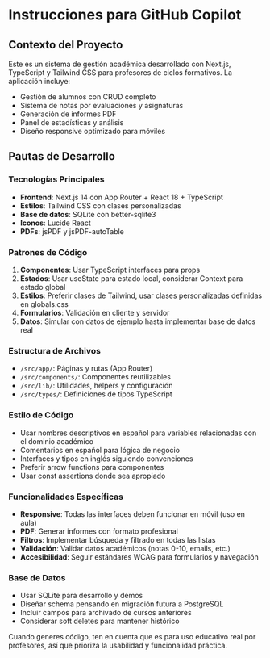 # Instrucciones para GitHub Copilot

<!-- Use this file to provide workspace-specific custom instructions to Copilot. For more details, visit https://code.visualstudio.com/docs/copilot/copilot-customization#_use-a-githubcopilotinstructionsmd-file -->

## Contexto del Proyecto

Este es un sistema de gestión académica desarrollado con Next.js, TypeScript y Tailwind CSS para profesores de ciclos formativos. La aplicación incluye:

- Gestión de alumnos con CRUD completo
- Sistema de notas por evaluaciones y asignaturas
- Generación de informes PDF
- Panel de estadísticas y análisis
- Diseño responsive optimizado para móviles

## Pautas de Desarrollo

### Tecnologías Principales
- **Frontend**: Next.js 14 con App Router + React 18 + TypeScript
- **Estilos**: Tailwind CSS con clases personalizadas
- **Base de datos**: SQLite con better-sqlite3
- **Iconos**: Lucide React
- **PDFs**: jsPDF y jsPDF-autoTable

### Patrones de Código
1. **Componentes**: Usar TypeScript interfaces para props
2. **Estados**: Usar useState para estado local, considerar Context para estado global
3. **Estilos**: Preferir clases de Tailwind, usar clases personalizadas definidas en globals.css
4. **Formularios**: Validación en cliente y servidor
5. **Datos**: Simular con datos de ejemplo hasta implementar base de datos real

### Estructura de Archivos
- `/src/app/`: Páginas y rutas (App Router)
- `/src/components/`: Componentes reutilizables
- `/src/lib/`: Utilidades, helpers y configuración
- `/src/types/`: Definiciones de tipos TypeScript

### Estilo de Código
- Usar nombres descriptivos en español para variables relacionadas con el dominio académico
- Comentarios en español para lógica de negocio
- Interfaces y tipos en inglés siguiendo convenciones
- Preferir arrow functions para componentes
- Usar const assertions donde sea apropiado

### Funcionalidades Específicas
- **Responsive**: Todas las interfaces deben funcionar en móvil (uso en aula)
- **PDF**: Generar informes con formato profesional
- **Filtros**: Implementar búsqueda y filtrado en todas las listas
- **Validación**: Validar datos académicos (notas 0-10, emails, etc.)
- **Accesibilidad**: Seguir estándares WCAG para formularios y navegación

### Base de Datos
- Usar SQLite para desarrollo y demos
- Diseñar schema pensando en migración futura a PostgreSQL
- Incluir campos para archivado de cursos anteriores
- Considerar soft deletes para mantener histórico

Cuando generes código, ten en cuenta que es para uso educativo real por profesores, así que prioriza la usabilidad y funcionalidad práctica.
